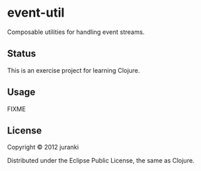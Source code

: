 # event-util

Composable utilities for handling event streams.

## Status

This is an exercise project for learning Clojure.

## Usage

FIXME

## License

Copyright © 2012 juranki

Distributed under the Eclipse Public License, the same as Clojure.
